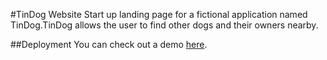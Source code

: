 #TinDog Website
Start up landing page for a fictional application named TinDog.TinDog allows the user to find other dogs and their owners nearby. 

##Deployment
You can check out a demo [here](https://alda-kst.github.io/TinDog/#cta).
